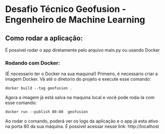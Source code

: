 # Desafio Técnico Geofusion - Engenheiro de Machine Learning
## Como rodar a aplicação:
É possivel rodar o app diretamente pelo arquivo main.py ou usando Docker
### Rodando com Docker:
(É necessario ter o Docker na sua maquina!)
Primeiro, é necessario criar a imagem Docker. Vá até o diretorio do projeto e execute esse comando:
```
docker build --tag geofusion .
```
Agora a imagem já está salva na maquina local e você pode roda-la com esse comando:
```
docker run --publish 80:80  geofusion
```
Ao rodar o comando, poderá ver os logs da aplicação e o app já esta ativo na porta 80 da sua máquina. É possivel acessar nesse link: http://localhost

